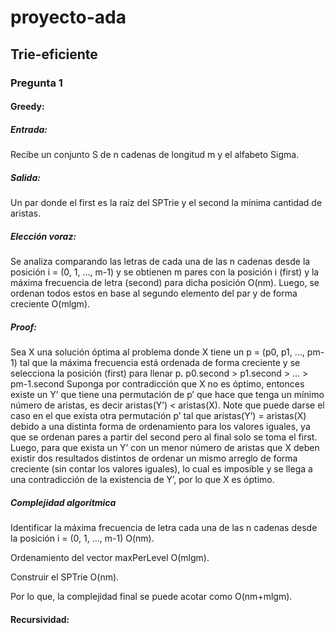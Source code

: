 # proyecto-ada
## Trie-eficiente
### Pregunta 1
#### Greedy:
##### Entrada:
Recibe un conjunto S de n cadenas de longitud m y el alfabeto Sigma.
##### Salida:
Un par donde el first es la raíz del SPTrie y el second la mínima cantidad de aristas.
##### Elección voraz:
Se analiza comparando las letras de cada una de las n cadenas desde la posición i = (0, 1, …, m-1) y se obtienen m pares con la posición i (first) y la máxima frecuencia de letra (second) para dicha posición O(nm). Luego, se ordenan todos estos en base al segundo elemento del par y de forma creciente O(mlgm).
##### Proof: 
Sea X una solución óptima al problema donde X tiene un p = (p0, p1, …, pm-1) tal que la máxima frecuencia está ordenada de forma creciente y se selecciona la posición (first) para llenar p.
p0.second > p1.second > … > pm-1.second
Suponga por contradicción que X no es óptimo, entonces existe un Y’ que tiene una permutación de p’ que hace que tenga un mínimo número de aristas, es decir aristas(Y’) < aristas(X). Note que puede darse el caso en el que exista otra permutación p’ tal que aristas(Y’) = aristas(X) debido a una distinta forma de ordenamiento para los valores iguales, ya que se ordenan pares a partir del second pero al final solo se toma el first. Luego, para que exista un Y’ con un menor número de aristas que X deben existir dos resultados distintos de ordenar un mismo arreglo de forma creciente (sin contar los valores iguales), lo cual es imposible y se llega a una contradicción de la existencia de Y’, por lo que X es óptimo.
##### Complejidad algorítmica
Identificar la máxima frecuencia de letra cada una de las n cadenas desde la posición i = (0, 1, …, m-1) O(nm).

Ordenamiento del vector maxPerLevel O(mlgm).

Construir el SPTrie O(nm).

Por lo que, la complejidad final se puede acotar como O(nm+mlgm).
#### Recursividad:

